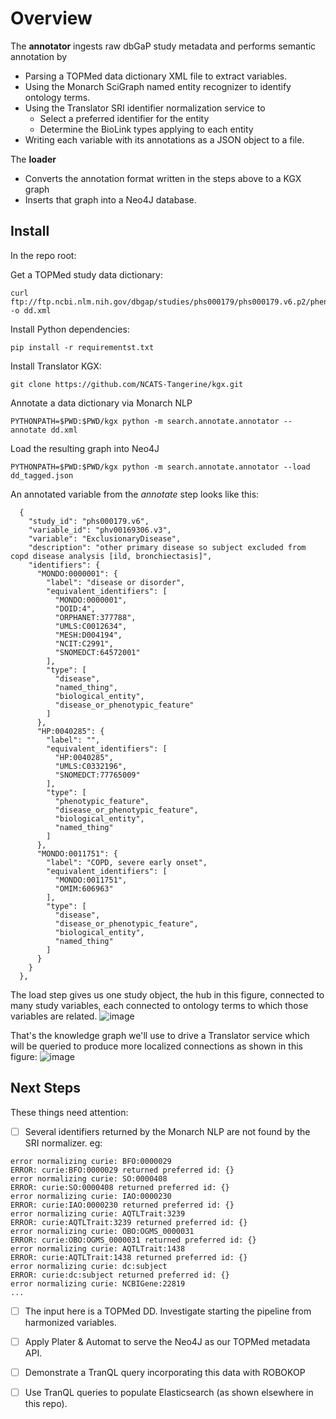 
# Overview

The **annotator** ingests raw dbGaP study metadata and performs semantic annotation by
* Parsing a TOPMed data dictionary XML file to extract variables.
* Using the Monarch SciGraph named entity recognizer to identify ontology terms.
* Using the Translator SRI identifier normalization service to
  * Select a preferred identifier for the entity
  * Determine the BioLink types applying to each entity
* Writing each variable with its annotations as a JSON object to a file.

The **loader** 
* Converts the annotation format written in the steps above to a KGX graph
* Inserts that graph into a Neo4J database.

## Install

In the repo root:

Get a TOPMed study data dictionary:
```
curl ftp://ftp.ncbi.nlm.nih.gov/dbgap/studies/phs000179/phs000179.v6.p2/pheno_variable_summaries/phs000179.v6.pht002239.v4.COPDGene_Subject_Phenotypes.data_dict.xml -o dd.xml
```
Install Python dependencies:
```
pip install -r requirementst.txt
```
Install Translator KGX:
```
git clone https://github.com/NCATS-Tangerine/kgx.git
```
Annotate a data dictionary via Monarch NLP 
```
PYTHONPATH=$PWD:$PWD/kgx python -m search.annotate.annotator --annotate dd.xml
```
Load the resulting graph into Neo4J
```
PYTHONPATH=$PWD:$PWD/kgx python -m search.annotate.annotator --load dd_tagged.json
```

An annotated variable from the *annotate* step looks like this:
```
  {
    "study_id": "phs000179.v6",
    "variable_id": "phv00169306.v3",
    "variable": "ExclusionaryDisease",
    "description": "other primary disease so subject excluded from copd disease analysis [ild, bronchiectasis]",
    "identifiers": {
      "MONDO:0000001": {
        "label": "disease or disorder",
        "equivalent_identifiers": [
          "MONDO:0000001",
          "DOID:4",
          "ORPHANET:377788",
          "UMLS:C0012634",
          "MESH:D004194",
          "NCIT:C2991",
          "SNOMEDCT:64572001"
        ],
        "type": [
          "disease",
          "named_thing",
          "biological_entity",
          "disease_or_phenotypic_feature"
        ]
      },
      "HP:0040285": {
        "label": "",
        "equivalent_identifiers": [
          "HP:0040285",
          "UMLS:C0332196",
          "SNOMEDCT:77765009"
        ],
        "type": [
          "phenotypic_feature",
          "disease_or_phenotypic_feature",
          "biological_entity",
          "named_thing"
        ]
      },
      "MONDO:0011751": {
        "label": "COPD, severe early onset",
        "equivalent_identifiers": [
          "MONDO:0011751",
          "OMIM:606963"
        ],
        "type": [
          "disease",
          "disease_or_phenotypic_feature",
          "biological_entity",
          "named_thing"
        ]
      }
    }
  },
```
The load step gives us one study object, the hub in this figure, connected to many study variables, each connected to ontology terms to which those variables are related.
![image](https://user-images.githubusercontent.com/306971/76589696-4b1ed900-64c1-11ea-9a8d-145dbb6a83be.png)

That's the knowledge graph we'll use to drive a Translator service which will be queried to produce more localized connections as shown in this figure:
![image](https://user-images.githubusercontent.com/306971/76590963-3f351600-64c5-11ea-84d0-f08b7963a1b2.png)


## Next Steps

These things need attention:
* [ ] Several identifiers returned by the Monarch NLP are not found by the SRI normalizer. eg:
 ```
 error normalizing curie: BFO:0000029
ERROR: curie:BFO:0000029 returned preferred id: {}
error normalizing curie: SO:0000408
ERROR: curie:SO:0000408 returned preferred id: {}
error normalizing curie: IAO:0000230
ERROR: curie:IAO:0000230 returned preferred id: {}
error normalizing curie: AQTLTrait:3239
ERROR: curie:AQTLTrait:3239 returned preferred id: {}
error normalizing curie: OBO:OGMS_0000031
ERROR: curie:OBO:OGMS_0000031 returned preferred id: {}
error normalizing curie: AQTLTrait:1438
ERROR: curie:AQTLTrait:1438 returned preferred id: {}
error normalizing curie: dc:subject
ERROR: curie:dc:subject returned preferred id: {}
error normalizing curie: NCBIGene:22819
...
 ```
* [ ] The input here is a TOPMed DD. Investigate starting the pipeline from harmonized variables.
* [ ] Apply Plater & Automat to serve the Neo4J as our TOPMed metadata API.
* [ ] Demonstrate a TranQL query incorporating this data with ROBOKOP
* [ ] Use TranQL queries to populate Elasticsearch (as shown elsewhere in this repo).

